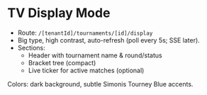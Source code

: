 # TV Display Mode

- Route: `/[tenantId]/tournaments/[id]/display`
- Big type, high contrast, auto-refresh (poll every 5s; SSE later).
- Sections:
  - Header with tournament name & round/status
  - Bracket tree (compact)
  - Live ticker for active matches (optional)

Colors: dark background, subtle Simonis Tourney Blue accents.
